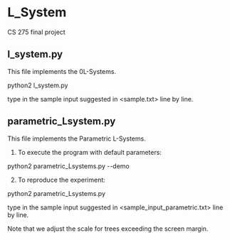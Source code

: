 # L_System
CS 275 final project

## l_system.py 

This file implements the 0L-Systems.

python2 l_system.py

type in the sample input suggested in <sample.txt> line by line.



## parametric_Lsystem.py

This file implements the Parametric L-Systems.

1. To execute the program with default parameters:

python2 parametric_Lsystems.py --demo


2. To reproduce the experiment:

python2 parametric_Lsystems.py 

type in the sample input suggested in <sample_input_parametric.txt> line by line.

Note that we adjust the scale for trees exceeding the screen margin.
